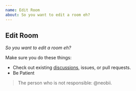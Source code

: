 ```yaml
---
name: Edit Room
about: So you want to edit a room eh?
---
```


## Edit Room

*So you want to edit a room eh?*

Make sure you do these things:

* Check out existing [discussions](https://github.com/Shielkwamm/shielkwamm-state/discussions/categories/rooms), issues, or pull requests.
* Be Patient

> The person who is not responsible: @neobii.
